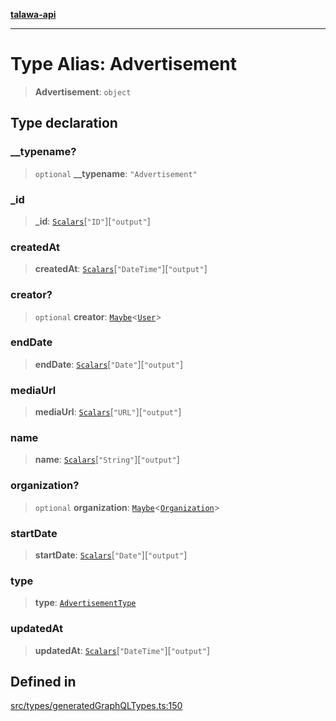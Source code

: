 [**talawa-api**](../../../README.md)

***

# Type Alias: Advertisement

> **Advertisement**: `object`

## Type declaration

### \_\_typename?

> `optional` **\_\_typename**: `"Advertisement"`

### \_id

> **\_id**: [`Scalars`](Scalars.md)\[`"ID"`\]\[`"output"`\]

### createdAt

> **createdAt**: [`Scalars`](Scalars.md)\[`"DateTime"`\]\[`"output"`\]

### creator?

> `optional` **creator**: [`Maybe`](Maybe.md)\<[`User`](User.md)\>

### endDate

> **endDate**: [`Scalars`](Scalars.md)\[`"Date"`\]\[`"output"`\]

### mediaUrl

> **mediaUrl**: [`Scalars`](Scalars.md)\[`"URL"`\]\[`"output"`\]

### name

> **name**: [`Scalars`](Scalars.md)\[`"String"`\]\[`"output"`\]

### organization?

> `optional` **organization**: [`Maybe`](Maybe.md)\<[`Organization`](Organization.md)\>

### startDate

> **startDate**: [`Scalars`](Scalars.md)\[`"Date"`\]\[`"output"`\]

### type

> **type**: [`AdvertisementType`](AdvertisementType.md)

### updatedAt

> **updatedAt**: [`Scalars`](Scalars.md)\[`"DateTime"`\]\[`"output"`\]

## Defined in

[src/types/generatedGraphQLTypes.ts:150](https://github.com/Suyash878/talawa-api/blob/e4413cec641a837926071678fed3c7f67234e31e/src/types/generatedGraphQLTypes.ts#L150)
